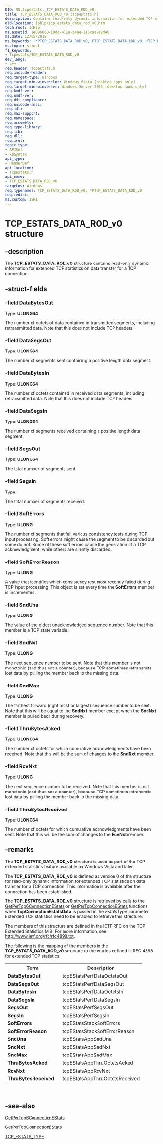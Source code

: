 ```yaml
---
UID: NS:tcpestats._TCP_ESTATS_DATA_ROD_v0
title: TCP_ESTATS_DATA_ROD_v0 (tcpestats.h)
description: Contains read-only dynamic information for extended TCP statistics on data transfer for a TCP connection.
old-location: iphlp\tcp_estats_data_rod_v0.htm
tech.root: IpHlp
ms.assetid: 1e896660-10dd-471a-b4ae-116caa7a9d48
ms.date: 12/05/2018
ms.keywords: '*PTCP_ESTATS_DATA_ROD_v0, PTCP_ESTATS_DATA_ROD_v0, PTCP_ESTATS_DATA_ROD_v0 structure pointer [IP Helper], TCP_ESTATS_DATA_ROD_v0, TCP_ESTATS_DATA_ROD_v0 structure [IP Helper], iphlp.tcp_estats_data_rod_v0, tcpestats/PTCP_ESTATS_DATA_ROD_v0, tcpestats/TCP_ESTATS_DATA_ROD_v0'
ms.topic: struct
f1_keywords:
- tcpestats/TCP_ESTATS_DATA_ROD_v0
dev_langs:
- c++
req.header: tcpestats.h
req.include-header: 
req.target-type: Windows
req.target-min-winverclnt: Windows Vista [desktop apps only]
req.target-min-winversvr: Windows Server 2008 [desktop apps only]
req.kmdf-ver: 
req.umdf-ver: 
req.ddi-compliance: 
req.unicode-ansi: 
req.idl: 
req.max-support: 
req.namespace: 
req.assembly: 
req.type-library: 
req.lib: 
req.dll: 
req.irql: 
topic_type:
- APIRef
- kbSyntax
api_type:
- HeaderDef
api_location:
- Tcpestats.h
api_name:
- TCP_ESTATS_DATA_ROD_v0
targetos: Windows
req.typenames: TCP_ESTATS_DATA_ROD_v0, *PTCP_ESTATS_DATA_ROD_v0
req.redist: 
ms.custom: 19H1
---
```


# TCP_ESTATS_DATA_ROD_v0 structure


## -description


The <b>TCP_ESTATS_DATA_ROD_v0</b> structure contains read-only dynamic information for extended TCP statistics on data transfer for a TCP connection.


## -struct-fields




### -field DataBytesOut

Type: <b>ULONG64</b>

The number of octets of data contained in transmitted
           segments, including retransmitted data.  Note that this does
           not include TCP headers.


### -field DataSegsOut

Type: <b>ULONG64</b>

The number of segments sent containing a positive length
           data segment.


### -field DataBytesIn

Type: <b>ULONG64</b>

The number of octets contained in received data segments,
           including retransmitted data.  Note that this does not
           include TCP headers.


### -field DataSegsIn

Type: <b>ULONG64</b>

The number of segments received containing a positive
 length data segment.


### -field SegsOut

Type: <b>ULONG64</b>

The total number of segments sent.


### -field SegsIn

Type: <b></b>

The total number of segments received.


### -field SoftErrors

Type: <b>ULONG</b>

The number of segments that fail various consistency tests
           during TCP input processing.  Soft errors might cause the
           segment to be discarded but some do not.  Some of these soft
           errors cause the generation of a TCP acknowledgment, while
           others are silently discarded.


### -field SoftErrorReason

Type: <b>ULONG</b>

A value that identifies which consistency test most recently
           failed during TCP input processing.  This object is set every time the <b>SoftErrors</b> member is incremented.  


### -field SndUna

Type: <b>ULONG</b>

The value of the oldest unacknowledged sequence
           number. Note that this member is a TCP state variable. 


### -field SndNxt

Type: <b>ULONG</b>

The next sequence number to be sent.
           Note that this member is not monotonic (and thus not
           a counter), because TCP sometimes retransmits lost data by
           pulling the member back to the missing data.


### -field SndMax

Type: <b>ULONG</b>

The farthest forward (right most or largest) sequence number to be sent.
           Note that this will be equal to the <b>SndNxt</b> member except
           when the <b>SndNxt</b> member is pulled back during recovery.


### -field ThruBytesAcked

Type: <b>ULONG64</b>

The number of octets for which cumulative acknowledgments
           have been received.  Note that this will be the sum of
           changes to the <b>SndNxt</b> member. 


### -field RcvNxt

Type: <b>ULONG</b>

The next sequence number to be received.
           Note that this member is not monotonic (and thus not
           a counter), because TCP sometimes retransmits lost data by
           pulling the member back to the missing data.


### -field ThruBytesReceived

Type: <b>ULONG64</b>

The number of octets for which cumulative acknowledgments
           have been sent.  Note that this will be the sum of changes
           to the <b>RcvNxt</b>member.


## -remarks



The <b>TCP_ESTATS_DATA_ROD_v0</b> structure is used as part of the TCP extended statistics feature available on Windows Vista and later. 

The <b>TCP_ESTATS_DATA_ROD_v0</b> is defined as version 0 of the structure for  read-only dynamic information for extended TCP statistics on data transfer for a TCP connection.  This information is available after the connection has been established.

The <b>TCP_ESTATS_DATA_ROD_v0</b> structure is retrieved by calls to  the <a href="https://docs.microsoft.com/windows/desktop/api/iphlpapi/nf-iphlpapi-getpertcp6connectionestats">GetPerTcp6ConnectionEStats</a> or <a href="https://docs.microsoft.com/windows/desktop/api/iphlpapi/nf-iphlpapi-getpertcpconnectionestats">GetPerTcpConnectionEStats</a> functions when <b>TcpConnectionEstatsData</b> is passed in the <i>EstatsType</i> parameter. Extended TCP statistics need to be enabled to retrieve this structure.

The members of this structure are defined in the IETF RFC on the TCP Extended Statistics MIB. For more information, see <a href="http://go.microsoft.com/fwlink/p/?linkid=121686">http://www.ietf.org/rfc/rfc4898.txt</a>.




The following is the mapping of the members in the <b>TCP_ESTATS_DATA_ROD_v0</b> structure to the entries defined in RFC 4898 for extended TCP statistics:



<table>
<tr>
<th>Term</th>
<th>Description</th>
</tr>
<tr>
<td width="40%">
<a id="DataBytesOut"></a><a id="databytesout"></a><a id="DATABYTESOUT"></a><b>DataBytesOut</b>

</td>
<td width="60%">
tcpEStatsPerfDataOctetsOut

</td>
</tr>
<tr>
<td width="40%">
<a id="DataSegsOut"></a><a id="datasegsout"></a><a id="DATASEGSOUT"></a><b>DataSegsOut</b>

</td>
<td width="60%">
tcpEStatsPerfDataSegsOut

</td>
</tr>
<tr>
<td width="40%">
<a id="DataBytesIn"></a><a id="databytesin"></a><a id="DATABYTESIN"></a><b>DataBytesIn</b>

</td>
<td width="60%">
tcpEStatsPerfDataOctetsIn

</td>
</tr>
<tr>
<td width="40%">
<a id="DataSegsIn"></a><a id="datasegsin"></a><a id="DATASEGSIN"></a><b>DataSegsIn</b>

</td>
<td width="60%">
tcpEStatsPerfDataSegsIn

</td>
</tr>
<tr>
<td width="40%">
<a id="SegsOut"></a><a id="segsout"></a><a id="SEGSOUT"></a><b>SegsOut</b>

</td>
<td width="60%">
tcpEStatsPerfSegsOut

</td>
</tr>
<tr>
<td width="40%">
<a id="SegsIn"></a><a id="segsin"></a><a id="SEGSIN"></a><b>SegsIn</b>

</td>
<td width="60%">
tcpEStatsPerfSegsIn

</td>
</tr>
<tr>
<td width="40%">
<a id="SoftErrors"></a><a id="softerrors"></a><a id="SOFTERRORS"></a><b>SoftErrors</b>

</td>
<td width="60%">
tcpEStatsStackSoftErrors

</td>
</tr>
<tr>
<td width="40%">
<a id="SoftErrorReason"></a><a id="softerrorreason"></a><a id="SOFTERRORREASON"></a><b>SoftErrorReason</b>

</td>
<td width="60%">
tcpEStatsStackSoftErrorReason

</td>
</tr>
<tr>
<td width="40%">
<a id="SndUna"></a><a id="snduna"></a><a id="SNDUNA"></a><b>SndUna</b>

</td>
<td width="60%">
tcpEStatsAppSndUna

</td>
</tr>
<tr>
<td width="40%">
<a id="SndNxt"></a><a id="sndnxt"></a><a id="SNDNXT"></a><b>SndNxt</b>

</td>
<td width="60%">
tcpEStatsAppSndNxt

</td>
</tr>
<tr>
<td width="40%">
<a id="SndMax"></a><a id="sndmax"></a><a id="SNDMAX"></a><b>SndMax</b>

</td>
<td width="60%">
tcpEStatsAppSndMax

</td>
</tr>
<tr>
<td width="40%">
<a id="ThruBytesAcked"></a><a id="thrubytesacked"></a><a id="THRUBYTESACKED"></a><b>ThruBytesAcked</b>

</td>
<td width="60%">
tcpEStatsAppThruOctetsAcked

</td>
</tr>
<tr>
<td width="40%">
<a id="RcvNxt"></a><a id="rcvnxt"></a><a id="RCVNXT"></a><b>RcvNxt</b>

</td>
<td width="60%">
tcpEStatsAppRcvNxt

</td>
</tr>
<tr>
<td width="40%">
<a id="ThruBytesReceived"></a><a id="thrubytesreceived"></a><a id="THRUBYTESRECEIVED"></a><b>ThruBytesReceived</b>

</td>
<td width="60%">
tcpEStatsAppThruOctetsReceived

</td>
</tr>
</table>
 






## -see-also




<a href="https://docs.microsoft.com/windows/desktop/api/iphlpapi/nf-iphlpapi-getpertcp6connectionestats">GetPerTcp6ConnectionEStats</a>



<a href="https://docs.microsoft.com/windows/desktop/api/iphlpapi/nf-iphlpapi-getpertcpconnectionestats">GetPerTcpConnectionEStats</a>



<a href="https://docs.microsoft.com/windows/desktop/api/tcpestats/ne-tcpestats-tcp_estats_type">TCP_ESTATS_TYPE</a>
 

 


